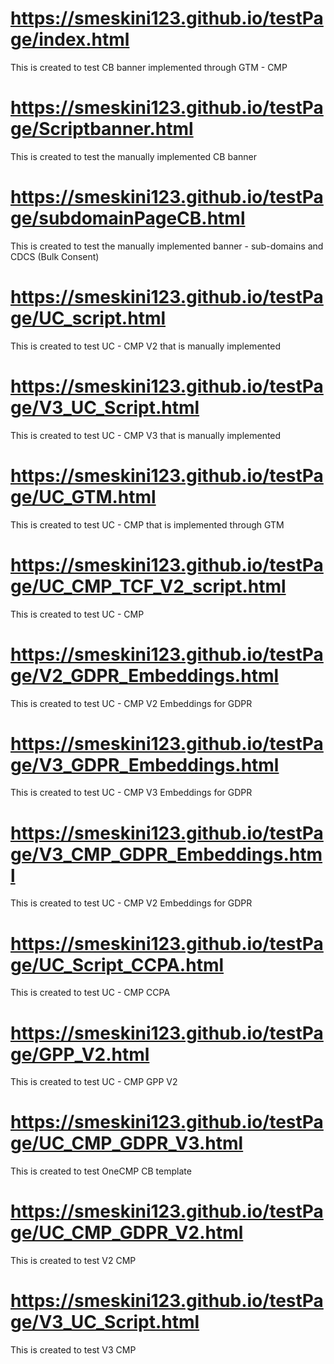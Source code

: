 # https://smeskini123.github.io/testPage/index.html
This is created to test CB banner implemented through GTM - CMP

# https://smeskini123.github.io/testPage/Scriptbanner.html
This is created to test the manually implemented CB banner

# https://smeskini123.github.io/testPage/subdomainPageCB.html
This is created to test the manually implemented banner - sub-domains and CDCS (Bulk Consent)

# https://smeskini123.github.io/testPage/UC_script.html
This is created to test UC - CMP V2 that is manually implemented

# https://smeskini123.github.io/testPage/V3_UC_Script.html
This is created to test UC - CMP V3 that is manually implemented

# https://smeskini123.github.io/testPage/UC_GTM.html
This is created to test UC - CMP that is implemented through GTM

# https://smeskini123.github.io/testPage/UC_CMP_TCF_V2_script.html
This is created to test UC - CMP 

# https://smeskini123.github.io/testPage/V2_GDPR_Embeddings.html
This is created to test UC - CMP V2 Embeddings for GDPR

# https://smeskini123.github.io/testPage/V3_GDPR_Embeddings.html
This is created to test UC - CMP V3 Embeddings for GDPR

# https://smeskini123.github.io/testPage/V3_CMP_GDPR_Embeddings.html
This is created to test UC - CMP V2 Embeddings for GDPR

# https://smeskini123.github.io/testPage/UC_Script_CCPA.html
This is created to test UC - CMP CCPA 

# https://smeskini123.github.io/testPage/GPP_V2.html
This is created to test UC - CMP GPP V2 

# https://smeskini123.github.io/testPage/UC_CMP_GDPR_V3.html
This is created to test OneCMP CB template

# https://smeskini123.github.io/testPage/UC_CMP_GDPR_V2.html
This is created to test V2 CMP

# https://smeskini123.github.io/testPage/V3_UC_Script.html
This is created to test V3 CMP







